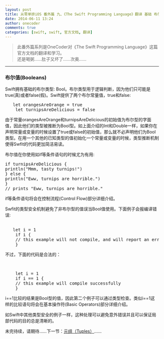 ```yaml
---
layout: post
title: 从零单排iOS 番外篇 九、《The Swift Programming Language》翻译 基础 布尔值
date: 2014-06-11 13:24
author: onecoder
comments: true
categories: [swift, swift, 官方文档, 翻译]
---
```

<blockquote>
	<p>
		此番外篇系列是OneCoder对《The Swift Programming Language》这篇官方文档的翻译和学习。<br />
		还是喝粥&hellip;&hellip;肚子又坏了&hellip;&hellip;次奥&hellip;&hellip;</p>
</blockquote>
<hr />
<h3>
	布尔值(Booleans)</h3>
<p>
	Swift拥有基础的布尔类型: Bool。布尔类型用于逻辑判断，因为他们只可能是true(真)或者false(假)。Swift提供了两个布尔常量值，true和false:</p>
<pre class="brush:csharp;first-line:1;pad-line-numbers:true;highlight:null;collapse:false;">
   let orangesAreOrange = true
    let turnipsAreDelicious = false
</pre>
<p>
	由于常量orangesAreOrange和turnipsAreDelicious的初始值为布尔型的字面值，因此他们的类型被推断为Bool型。如上面介绍的Int和Double一样，如果你在声明常量或变量的时候设置了true或false的初始值，那么就不必声明他们为Bool类型。在用一个其他的已知类型的值初始化一个常量或变量的时候，类型推断机制使得Swfit的代码更加简洁易读。</p>
<p>
	布尔值在你使用如if等条件语句的时候尤为有用:</p>
<pre class="brush:csharp;first-line:1;pad-line-numbers:true;highlight:null;collapse:false;">
if turnipsAreDelicious {
println(&quot;Mmm, tasty turnips!&quot;)
} else {
println(&quot;Eww, turnips are horrible.&quot;)
}
// prints &quot;Eww, turnips are horrible.&quot;
</pre>
<p>
	if等条件语句将会在控制流程(Control Flow)部分详细介绍。</p>
<p>
	Swfit的类型安全机制避免了非布尔型的值误当Bool值使用。下面例子会报编译错误:<br />
	&nbsp;</p>
<pre class="brush:csharp;first-line:1;pad-line-numbers:true;highlight:null;collapse:false;">
   let i = 1
    if i {
    // this example will not compile, and will report an error
    }
</pre>
<p>
	不过，下面的代码是合法的：</p>
<br />
<pre class="brush:csharp;first-line:1;pad-line-numbers:true;highlight:null;collapse:false;">
    let i = 1
    if i == 1 {
    // this example will compile successfully
    }
</pre>
<p>
	i==1比较的结果是Bool型的值，因此第二个例子可以通过类型检查。类似i==1这样的比较语句将会在基本操作符(Basic Operators)部分详细介绍。</p>
<p>
	如Swift中其他类型安全的例子一样，这种处理可以避免意外错误并且可以保证局部代码的目的总是清晰的。</p>
<p>
	未完待续，请期待&hellip;&hellip;下一节：<a href="http://www.coderli.com/30old-fromzero-alone-swift-programming-language-translate-10" target="_blank">元组（Tuples）</a>&hellip;&hellip;<br />
	&nbsp;</p>

